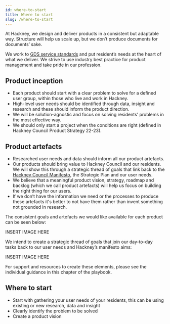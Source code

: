 ```yaml
---
id: where-to-start
title: Where to start
slug: /where-to-start
---
```


At Hackney, we design and deliver products in a consistent but adaptable way. Structure will help us scale up, but we don’t produce documents for documents’ sake.

We work to [GDS service standards](https://www.gov.uk/service-manual/service-standard) and put resident’s needs at the heart of what we deliver. We strive to use industry best practice for product management and take pride in our profession.

## Product inception

- Each product should start with a clear problem to solve for a defined user group, within those who live and work in Hackney.
- High-level user needs should be identified through data, insight and research and these should inform the product direction.
- We will be solution-agnostic and focus on solving residents’ problems in the most effective way.
- We should only start a project when the conditions are right (defined in Hackney Council Product Strategy 22-23).

## Product artefacts

- Researched user needs and data should inform all our product artefacts.
- Our products should bring value to Hackney Council and our residents. We will show this through a strategic thread of goals that link back to the [Hackney Council Manifesto](https://www.hackney-labour.org.uk/hackney-labour-2022-26-manifesto/), the Strategic Plan and our user needs.
- We believe that a meaningful product vision, strategy, roadmap and backlog (which we call product artefacts) will help us focus on building the right thing for our users.
- If we don’t have the information we need or the processes to produce these artefacts it's better to not have them rather than invent something not grounded in research.

The consistent goals and artefacts we would like available for each product can be seen below:

INSERT IMAGE HERE

We intend to create a strategic thread of goals that join our day-to-day tasks back to our user needs and Hackney’s manifesto aims:

INSERT IMAGE HERE

For support and resources to create these elements, please see the individual guidance in this chapter of the playbook.

## Where to start
- Start with gathering your user needs of your residents, this can be using existing or new research, data and insight
- Clearly identify the problem to be solved
- Create a product vision

